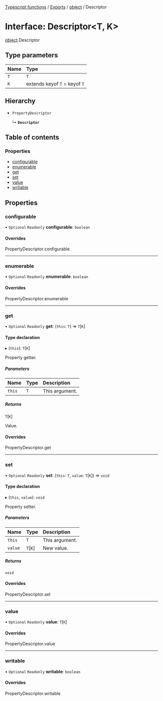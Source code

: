[Typescript functions](../index.md) / [Exports](../modules.md) / [object](../modules/object.md) / Descriptor

# Interface: Descriptor<T, K\>

[object](../modules/object.md).Descriptor

## Type parameters

| Name | Type |
| :------ | :------ |
| `T` | `T` |
| `K` | extends keyof `T` = keyof `T` |

## Hierarchy

- `PropertyDescriptor`

  ↳ **`Descriptor`**

## Table of contents

### Properties

- [configurable](object.Descriptor.md#configurable)
- [enumerable](object.Descriptor.md#enumerable)
- [get](object.Descriptor.md#get)
- [set](object.Descriptor.md#set)
- [value](object.Descriptor.md#value)
- [writable](object.Descriptor.md#writable)

## Properties

### configurable

• `Optional` `Readonly` **configurable**: `boolean`

#### Overrides

PropertyDescriptor.configurable

___

### enumerable

• `Optional` `Readonly` **enumerable**: `boolean`

#### Overrides

PropertyDescriptor.enumerable

___

### get

• `Optional` `Readonly` **get**: (`this`: `T`) => `T`[`K`]

#### Type declaration

▸ (`this`): `T`[`K`]

Property getter.

##### Parameters

| Name | Type | Description |
| :------ | :------ | :------ |
| `this` | `T` | This argument. |

##### Returns

`T`[`K`]

Value.

#### Overrides

PropertyDescriptor.get

___

### set

• `Optional` `Readonly` **set**: (`this`: `T`, `value`: `T`[`K`]) => `void`

#### Type declaration

▸ (`this`, `value`): `void`

Property setter.

##### Parameters

| Name | Type | Description |
| :------ | :------ | :------ |
| `this` | `T` | This argument. |
| `value` | `T`[`K`] | New value. |

##### Returns

`void`

#### Overrides

PropertyDescriptor.set

___

### value

• `Optional` `Readonly` **value**: `T`[`K`]

#### Overrides

PropertyDescriptor.value

___

### writable

• `Optional` `Readonly` **writable**: `boolean`

#### Overrides

PropertyDescriptor.writable
